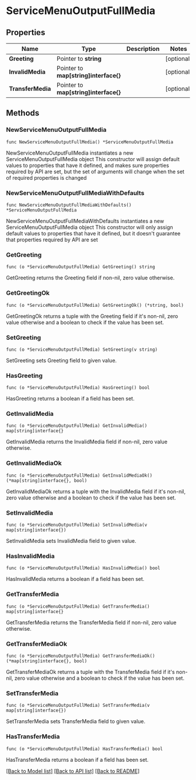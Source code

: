 # ServiceMenuOutputFullMedia

## Properties

Name | Type | Description | Notes
------------ | ------------- | ------------- | -------------
**Greeting** | Pointer to **string** |  | [optional] 
**InvalidMedia** | Pointer to **map[string]interface{}** |  | [optional] 
**TransferMedia** | Pointer to **map[string]interface{}** |  | [optional] 

## Methods

### NewServiceMenuOutputFullMedia

`func NewServiceMenuOutputFullMedia() *ServiceMenuOutputFullMedia`

NewServiceMenuOutputFullMedia instantiates a new ServiceMenuOutputFullMedia object
This constructor will assign default values to properties that have it defined,
and makes sure properties required by API are set, but the set of arguments
will change when the set of required properties is changed

### NewServiceMenuOutputFullMediaWithDefaults

`func NewServiceMenuOutputFullMediaWithDefaults() *ServiceMenuOutputFullMedia`

NewServiceMenuOutputFullMediaWithDefaults instantiates a new ServiceMenuOutputFullMedia object
This constructor will only assign default values to properties that have it defined,
but it doesn't guarantee that properties required by API are set

### GetGreeting

`func (o *ServiceMenuOutputFullMedia) GetGreeting() string`

GetGreeting returns the Greeting field if non-nil, zero value otherwise.

### GetGreetingOk

`func (o *ServiceMenuOutputFullMedia) GetGreetingOk() (*string, bool)`

GetGreetingOk returns a tuple with the Greeting field if it's non-nil, zero value otherwise
and a boolean to check if the value has been set.

### SetGreeting

`func (o *ServiceMenuOutputFullMedia) SetGreeting(v string)`

SetGreeting sets Greeting field to given value.

### HasGreeting

`func (o *ServiceMenuOutputFullMedia) HasGreeting() bool`

HasGreeting returns a boolean if a field has been set.

### GetInvalidMedia

`func (o *ServiceMenuOutputFullMedia) GetInvalidMedia() map[string]interface{}`

GetInvalidMedia returns the InvalidMedia field if non-nil, zero value otherwise.

### GetInvalidMediaOk

`func (o *ServiceMenuOutputFullMedia) GetInvalidMediaOk() (*map[string]interface{}, bool)`

GetInvalidMediaOk returns a tuple with the InvalidMedia field if it's non-nil, zero value otherwise
and a boolean to check if the value has been set.

### SetInvalidMedia

`func (o *ServiceMenuOutputFullMedia) SetInvalidMedia(v map[string]interface{})`

SetInvalidMedia sets InvalidMedia field to given value.

### HasInvalidMedia

`func (o *ServiceMenuOutputFullMedia) HasInvalidMedia() bool`

HasInvalidMedia returns a boolean if a field has been set.

### GetTransferMedia

`func (o *ServiceMenuOutputFullMedia) GetTransferMedia() map[string]interface{}`

GetTransferMedia returns the TransferMedia field if non-nil, zero value otherwise.

### GetTransferMediaOk

`func (o *ServiceMenuOutputFullMedia) GetTransferMediaOk() (*map[string]interface{}, bool)`

GetTransferMediaOk returns a tuple with the TransferMedia field if it's non-nil, zero value otherwise
and a boolean to check if the value has been set.

### SetTransferMedia

`func (o *ServiceMenuOutputFullMedia) SetTransferMedia(v map[string]interface{})`

SetTransferMedia sets TransferMedia field to given value.

### HasTransferMedia

`func (o *ServiceMenuOutputFullMedia) HasTransferMedia() bool`

HasTransferMedia returns a boolean if a field has been set.


[[Back to Model list]](../README.md#documentation-for-models) [[Back to API list]](../README.md#documentation-for-api-endpoints) [[Back to README]](../README.md)


